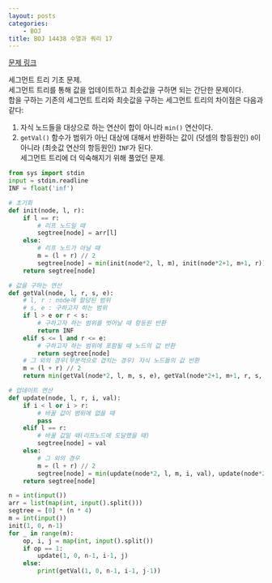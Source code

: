 ```yaml
---
layout: posts
categories:
    - BOJ
title: BOJ 14438 수열과 쿼리 17
---
```


[문제 링크](https://www.acmicpc.net/problem/14438)

세그먼트 트리 기초 문제.  
세그먼트 트리를 통해 값을 업데이트하고 최솟값을 구하면 되는 간단한 문제이다.  
합을 구하는 기존의 세그먼트 트리와 최솟값을 구하는 세그먼트 트리의 차이점은 다음과 같다:  
1. 자식 노드들을 대상으로 하는 연산이 합이 아니라 `min()` 연산이다.  
2. `getVal()` 함수가 범위가 아닌 대상에 대해서 반환하는 값이 (덧셈의 항등원인) `0`이 아니라 (최솟값 연산의 항등원인) `INF`가 된다.  
세그먼트 트리에 더 익숙해지기 위해 풀었던 문제.

```python
from sys import stdin
input = stdin.readline
INF = float('inf')

# 초기화
def init(node, l, r):
    if l == r:
        # 리프 노드일 때
        segtree[node] = arr[l]
    else:
        # 리프 노드가 아닐 때
        m = (l + r) // 2
        segtree[node] = min(init(node*2, l, m), init(node*2+1, m+1, r))
    return segtree[node]

# 값을 구하는 연산
def getVal(node, l, r, s, e):
    # l, r : node에 할당된 범위
    # s, e : 구하고자 하는 범위
    if l > e or r < s:
        # 구하고자 하는 범위를 벗어날 때 항등원 반환
        return INF
    elif s <= l and r <= e:
        # 구하고자 하는 범위에 포함될 때 노드의 값 반환
        return segtree[node]
    # 그 외의 경우(부분적으로 겹치는 경우) 자식 노드들의 값 반환
    m = (l + r) // 2
    return min(getVal(node*2, l, m, s, e), getVal(node*2+1, m+1, r, s, e))

# 업데이트 연산
def update(node, l, r, i, val):
    if i < l or i > r:
        # 바꿀 값이 범위에 없을 때
        pass
    elif l == r:
        # 바꿀 값일 때(리프노드에 도달했을 때)
        segtree[node] = val
    else:
        # 그 외의 경우
        m = (l + r) // 2
        segtree[node] = min(update(node*2, l, m, i, val), update(node*2+1, m+1, r, i, val))
    return segtree[node]

n = int(input())
arr = list(map(int, input().split()))
segtree = [0] * (n * 4)
m = int(input())
init(1, 0, n-1)
for _ in range(m):
    op, i, j = map(int, input().split())
    if op == 1:
        update(1, 0, n-1, i-1, j)
    else:
        print(getVal(1, 0, n-1, i-1, j-1))
```
